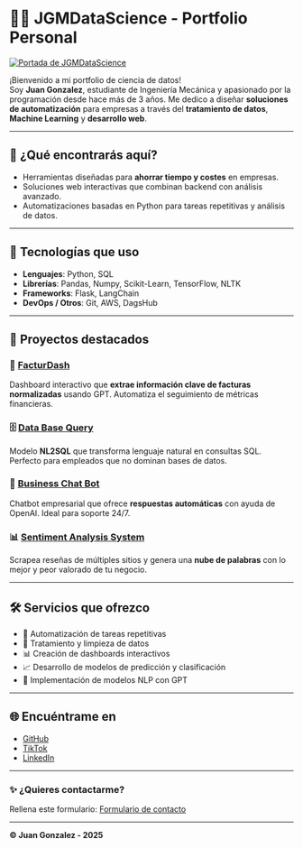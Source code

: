 # 👨‍💻 JGMDataScience - Portfolio Personal

[![Portada de JGMDataScience](static/images/cover1.png)](https://jgmdatascience.com)


¡Bienvenido a mi portfolio de ciencia de datos!  
Soy **Juan Gonzalez**, estudiante de Ingeniería Mecánica y apasionado por la programación desde hace más de 3 años. Me dedico a diseñar **soluciones de automatización** para empresas a través del **tratamiento de datos**, **Machine Learning** y **desarrollo web**.

---

## 🚀 ¿Qué encontrarás aquí?

- Herramientas diseñadas para **ahorrar tiempo y costes** en empresas.
- Soluciones web interactivas que combinan backend con análisis avanzado.
- Automatizaciones basadas en Python para tareas repetitivas y análisis de datos.

---

## 🧠 Tecnologías que uso

- **Lenguajes**: Python, SQL
- **Librerías**: Pandas, Numpy, Scikit-Learn, TensorFlow, NLTK
- **Frameworks**: Flask, LangChain
- **DevOps / Otros**: Git, AWS, DagsHub

---

## 📂 Proyectos destacados

### 🧾 [FacturDash](https://jgmdatascience.com/proyectos/facturdash)
Dashboard interactivo que **extrae información clave de facturas normalizadas** usando GPT. Automatiza el seguimiento de métricas financieras.

### 🗄️ [Data Base Query](https://jgmdatascience.com/proyectos/databasequery)
Modelo **NL2SQL** que transforma lenguaje natural en consultas SQL. Perfecto para empleados que no dominan bases de datos.

### 🤖 [Business Chat Bot](https://jgmdatascience.com/proyectos/chatbot)
Chatbot empresarial que ofrece **respuestas automáticas** con ayuda de OpenAI. Ideal para soporte 24/7.

### 📊 [Sentiment Analysis System](https://jgmdatascience.com/proyectos/sentimentanalysis)
Scrapea reseñas de múltiples sitios y genera una **nube de palabras** con lo mejor y peor valorado de tu negocio.

---

## 🛠️ Servicios que ofrezco

- 🔁 Automatización de tareas repetitivas
- 🧹 Tratamiento y limpieza de datos
- 📊 Creación de dashboards interactivos
- 📈 Desarrollo de modelos de predicción y clasificación
- 🧠 Implementación de modelos NLP con GPT

---

## 🌐 Encuéntrame en

- [GitHub](https://github.com/JuanGM07)
- [TikTok](https://www.tiktok.com/@jgmdev)
- [LinkedIn](https://www.linkedin.com/in/jgmdatascience/)

---

### ✨ ¿Quieres contactarme?
Rellena este formulario: [Formulario de contacto](https://forms.gle/UGJ5ZG5CX6zcE9Tm7)

---
**© Juan Gonzalez - 2025**
